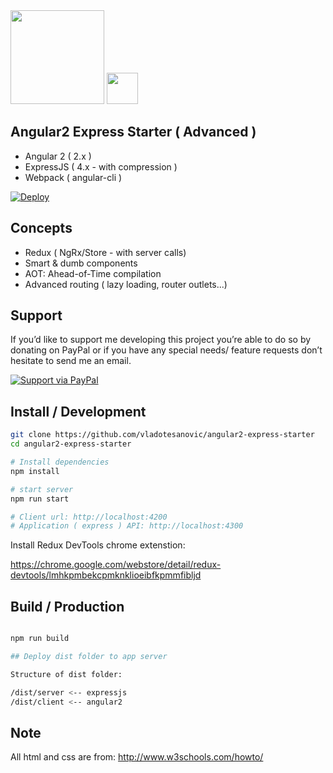 <img width="150" src="https://i.cloudup.com/zfY6lL7eFa-3000x3000.png" />
<img width="50" src="https://angular.io/resources/images/logos/angular/angular.svg" />

## Angular2 Express Starter ( Advanced )

- Angular 2 ( 2.x )
- ExpressJS ( 4.x - with compression )
- Webpack ( angular-cli )

[![Deploy](https://www.herokucdn.com/deploy/button.png)](https://heroku.com/deploy)

## Concepts

- Redux ( NgRx/Store - with server calls)
- Smart & dumb components
- AOT: Ahead-of-Time compilation
- Advanced routing ( lazy loading, router outlets...)

## Support

If you’d like to support me developing this project you’re able to do so by donating on PayPal or if you have any special needs/ feature requests don’t hesitate to send me an email.

[![Support via PayPal](https://cdn.rawgit.com/twolfson/paypal-github-button/1.0.0/dist/button.svg)](https://www.paypal.me/ngsemantic)


## Install / Development

```bash
git clone https://github.com/vladotesanovic/angular2-express-starter
cd angular2-express-starter

# Install dependencies
npm install

# start server
npm run start

# Client url: http://localhost:4200
# Application ( express ) API: http://localhost:4300
```

Install Redux DevTools chrome extenstion:

https://chrome.google.com/webstore/detail/redux-devtools/lmhkpmbekcpmknklioeibfkpmmfibljd

## Build / Production

```bash

npm run build

## Deploy dist folder to app server

Structure of dist folder:

/dist/server <-- expressjs
/dist/client <-- angular2

```

## Note

All html and css are from: http://www.w3schools.com/howto/
